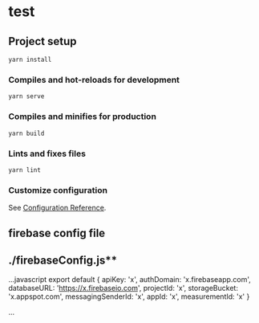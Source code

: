 # test

## Project setup
```
yarn install
```

### Compiles and hot-reloads for development
```
yarn serve
```

### Compiles and minifies for production
```
yarn build
```

### Lints and fixes files
```
yarn lint
```

### Customize configuration
See [Configuration Reference](https://cli.vuejs.org/config/).

## firebase config file

## ./firebaseConfig.js**
...javascript
export default {
  apiKey: 'x',
  authDomain: 'x.firebaseapp.com',
  databaseURL: 'https://x.firebaseio.com',
  projectId: 'x',
  storageBucket: 'x.appspot.com',
  messagingSenderId: 'x',
  appId: 'x',
  measurementId: 'x'
}

...
